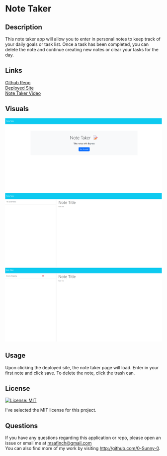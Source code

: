# Note Taker

## Description

This note taker app will allow you to enter in personal notes to keep track of your daily goals or task list. Once a task has been completed, you can delete the note and continue creating new notes or clear your tasks for the day. 

## Links

<a href="https://github.com/0-Sunny-0/NoteTaker">Github Repo</a><br>
<a href="https://notetaker-94h0.onrender.com/">Deployed Site</a><br>
<a href="https://drive.google.com/file/d/1tE8q1e-agt1-xON84CyItaIJZxaDsO8r/view?usp=sharing">Note Taker Video</a>

## Visuals

<img src="./README Images/NoteTakerLandingPage.png"><br>
<img src="./README Images/NoteTakerNotesPage.png"><br>
<img src="./README Images/NoteTakerNoteExample.png">

## Usage

Upon clicking the deployed site, the note taker page will load. Enter in your first note and click save. To delete the note, click the trash can. 

## License

[![License: MIT](https://img.shields.io/badge/License-MIT-yellow.svg)](https://opensource.org/licenses/MIT)<br>

I've selected the MIT license for this project. 

## Questions

If you have any questions regarding this application or repo, please open an issue or email me at msafinch@gmail.com<br>
You can also find more of my work by visiting http://github.com/0-Sunny-0. 